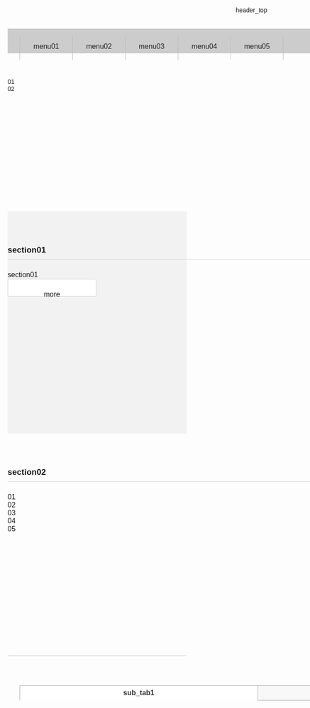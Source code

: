 <!DOCTYPE html>
<html lang="ko">
<head>
<meta charset="UTF-8">
<title>Document</title>
<link rel="stylesheet" href="https://www.newmedu.com/common/css/owl.carousel.min.css" >
<link rel="stylesheet" href="animate.min.css" >
<script src="https://code.jquery.com/jquery-2.2.4.min.js" integrity="sha256-BbhdlvQf/xTY9gja0Dq3HiwQF8LaCRTXxZKRutelT44=" crossorigin="anonymous"></script>
<script src="https://www.newmedu.com/common/js/owl.carousel.js"></script>
<link>
<style>
* {margin: 0; padding: 0; box-sizing: border-box;}
body {font-family: 'Noto Sans KR', sans-serif;}
ul {list-style: none;}
a {text-decoration: none;}
table {border-collapse: collapse; width: 100%;}
table caption {width: 0; height: 0; font-size: 0;}
.cont_wrap {display: inline-block; width: 100%;}
.section_cont {width: 1100px; height: 100%; margin: 0 auto; font-size: 16px; }
.section_cont > h3 {display: inline-block; width: 100%; margin-bottom: 25px; padding-bottom: 10px; border-bottom: 1px solid #d0d0d0;}
.section_inner {padding: 50px 0 75px 0;}
.f_left {float: left;}
.f_right {float: right;}
.cont_w2, .cont_w3, .cont_w4 {float: left; display: inline-block;}
.cont_w2 {width: 49%; margin-left: 2%;}
.cont_w3 {width: 32%; margin-left: 2%;}
.cont_w4 {width: 23.5%; margin-left: 2%;}
.cont_w2:first-child, .cont_w3:first-child, .cont_w4:first-child {margin-left: 0;}
.tab_container .tab_content {width:100%;}
.tab_content {display: none;}
.tabs ul {display: inline-block; width: 100%;}
.tabs li {float: left; width: 50%; text-align: center; border: 1px solid #aaa; background: #f8f8f8;}
.tabs li:nth-child(1) {border-right: none;}
.tabs li a {display: block; width: 100%; line-height: 2; color: #333;}
.tabs li.active {border-bottom-color: #fff; background: #fff;}
.tabs li.active a {font-weight: bold;}
.owl-nav, .owl-dots {display: block; text-align: center;} 
.owl-nav .owl-prev, .owl-nav .owl-next{ display:inline-block; } 
.owl-dots .owl-dot {display: inline-block;} 
.owl-controls .owl-page span.owl-numbers {display: block; width: auto; height: auto; font-size: 20px;}    
header, footer {min-width: 1100px;}
header {position: relative;}
.header_top {height: 50px;}
.header_menu {position: absolute; top: 50px; left: 0; display: inline-block; width: 100%; height: 55px; border-top: 1px solid #bbb; border-bottom: 1px solid #bbb; background: #ccc; z-index: 9;}
.header_menu_fixed {position: fixed; top: 0;}
.ul_mainmenu {}
.ul_mainmenu > li {float: left; display: inline-block; border-right: 1px solid #bbb;}
.ul_mainmenu > li:first-child {border-left: 1px solid #bbb;}
.ul_mainmenu > li > a {display: inline-block; height: 53px; padding: 15px 30px; line-height: 1; color: #222;}
.ul_mainmenu > li > a:hover {background: #fff;}
.ul_mainmenu li > a:after {display:block; width: 100%; padding-bottom: 4px; content: ''; border-bottom: solid 2px #114de3; transform: scaleX(0); transition: transform 250ms ease-in-out;}
.ul_mainmenu li > a:hover:after, .ul_mainmenu li > a:focus:after {transform: scaleX(1);}
footer {background: #ddd;}
main {padding-top: 55px;}
.main_container {height: 300px;}
.section01, .section02 {height: 500px;}
.section01 {background: #f2f2f2;}
.section02 {}
.section02-owl-wrapper {position: relative;}
.section02-owl-wrapper .owl-dots {position: absolute; bottom: 10px; right: 60px;}
.section03 {border-top: 1px solid #ccc;}
.btn_wh {position: relative; display: inline-block; width: 200px; height: 40px; line-height: 36px; text-align: center; background: #fff; border: 1px solid #ccc; border-radius: 2px;}
.btn_wh > p {position: absolute; top: 0; left: 0; width: 100%; height: 100%;}
.btn_wh:hover p.btn_text {color: #222; z-index: 1;}
.btn_wh:hover p.btn_bg {animation: roll_img 1s; animation-fill-mode: both; width: 0; background: #ccc;}
 @keyframes roll_img{0%{width: 0}100%,to{width: 200px}}
.banner_right {position: absolute; right: calc(50% - 730px); top: 85px; width: 130px; margin-top: 400px; z-index: 9;}
.banner_right_fixed {position: fixed; margin-top: 0;}    
.banner_wrap { border: 1px solid #ccc; background: #fff; border-radius: 10px;}
.ul_rmenu > li {border-top: 1px dotted #ccc;}
.ul_rmenu > li:first-child {border-top: none;}
.ul_rmenu > li > a {display: inline-block; width: 100%; line-height: 2; text-align: center; color: #333;}
</style>
<script>
$(document).ready( function() {
    $('.main-carousel').owlCarousel({
        autoplay: true,
        autoplayHoverPause: true,
        autoplayTimeout: 5000,
        autoplaySpeed: 800,
        center: true,
        items: 1,
        stagePadding: 0,
        loop: true,
        margin: 0,
        nav: false,
//        navText:['<span class="ic_slider_prev02"></span>', '<span class="ic_slider_next02"></span>'],
        navgation: true,
        pagination: false,
        paginationNumbers: false,
        dots: true
    });
    $('.section02-carousel').owlCarousel({
        autoplay: true,
        autoplayHoverPause: true,
        autoplayTimeout: 5000,
        autoplaySpeed: 800,
        center: true,
        items: 4,
        stagePadding: 0,
        loop: true,
        margin: 0,
        nav: false,
        navgation: true,
        pagination: true,
        paginationNumbers: true,
        dots: true
    });
    $(".tab_container").each(function () {
      $(this).children(".tabs li:first").addClass("active");
      $(this).children(".tab_content").first().show();
    });
    $(".tabs li a").click(function () {
      $(this).parent().siblings("li").removeClass("active");
      $(this).parent().addClass("active");
      $(this).parent().parent().parent().parent().find(".tab_content").hide();
      var activeTab = $(this).attr("title");
      $("#" + activeTab).show();
    });
});
$(window).scroll( function() {
      if($(document).scrollTop() > $('.main_container').offset().top + 300) {
        $('.banner_right').addClass('banner_right_fixed');
      }
      else {
        $('.banner_right').removeClass('banner_right_fixed');
      }
});    
$(window).scroll( function() {
      if($(document).scrollTop() > 50) {
        $('.header_menu').addClass('header_menu_fixed');
      }
      else {
        $('.header_menu').removeClass('header_menu_fixed');
      }
}); 
$(window).on('load', function() {
    $(".section_main video").trigger("play");
});
</script>
</head>
<body>
<header>
    <div class="header_top">
        header_top
    </div>
    <div class="header_menu">
        <div class="section_cont">
            <ul class="ul_mainmenu">
                <li><a href="#">menu01</a></li>
                <li><a href="#">menu02</a></li>
                <li><a href="#">menu03</a></li>
                <li><a href="#">menu04</a></li>
                <li><a href="#">menu05</a></li>
            </ul>
        </div>
    </div>
</header>
<main>
    <div class="main_container">
        <div class="owl-wrapper main-owl-wrapper">
            <div class="main-carousel owl-carousel owl-theme">
              <div class="item">01</div>
              <div class="item">02</div>
            </div>
        </div>
    </div>
    <div class="section01 section_inner">
        <div class="section_cont">
            <h3>section01</h3>
            section01<br />
            <a href="#" class="btn_wh"><p class="btn_text">more</p><p class="btn_bg"></p></a>
        </div>
    </div>
    <div class="section02 section_inner">
        <div class="section_cont">
            <h3>section02</h3>
<!--
            <div class="cont_w4">cont_w4</div>
            <div class="cont_w4">cont_w4</div>
            <div class="cont_w4">cont_w4</div>
            <div class="cont_w4">cont_w4</div>
-->
            <div class="owl-wrapper section02-owl-wrapper">
                <div class="section02-carousel owl-carousel owl-theme">
                  <div class="item"><a href="#" target="_blank">01</a></div>
                  <div class="item"><a href="#" target="_blank">02</a></div>
                  <div class="item"><a href="#" target="_blank">03</a></div>
                  <div class="item"><a href="#" target="_blank">04</a></div>
                  <div class="item"><a href="#" target="_blank">05</a></div>
                </div>
            </div>
        </div>
    </div>
    <div class="section03 section_inner">
        <div class="section_cont">
            <div class="tab_container tab_container_sub">
            <div class="tabs">
                <ul>
                    <li class="sub_tab1 active"><a href="javascript:;" title="sub_tab1">sub_tab1</a></li>
                    <li class="sub_tab2"><a href="javascript:;" title="sub_tab2">sub_tab2</a></li>
                </ul>
            </div>
            <div id="sub_tab1" class="tab_content">
                sub_tab1<br />sub_tab1<br />sub_tab1<br />
            </div>
            <div id="sub_tab2" class="tab_content">
                sub_tab2<br />sub_tab2<br />
            </div>
        </div>
        </div>
    </div>
    <div class="banner_right">
        <div class="banner_wrap">
            <ul class="ul_rmenu">
                <li><a href="#">rmenu01</a></li>
                <li><a href="#">rmenu02</a></li>
                <li><a href="#">rmenu03</a></li>
                <li><a href="#">rmenu04</a></li>
            </ul>
        </div>
    </div>
</main>
<footer>footer</footer>
</body>
</html>